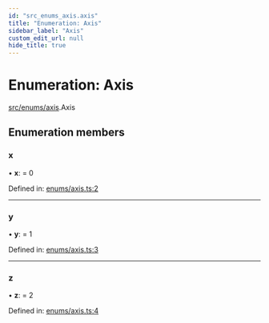 ```yaml
---
id: "src_enums_axis.axis"
title: "Enumeration: Axis"
sidebar_label: "Axis"
custom_edit_url: null
hide_title: true
---
```


# Enumeration: Axis

[src/enums/axis](../modules/src_enums_axis.md).Axis

## Enumeration members

### x

• **x**: = 0

Defined in: [enums/axis.ts:2](https://github.com/xr3ngine/xr3ngine/blob/77d12cea0/packages/common/src/enums/axis.ts#L2)

___

### y

• **y**: = 1

Defined in: [enums/axis.ts:3](https://github.com/xr3ngine/xr3ngine/blob/77d12cea0/packages/common/src/enums/axis.ts#L3)

___

### z

• **z**: = 2

Defined in: [enums/axis.ts:4](https://github.com/xr3ngine/xr3ngine/blob/77d12cea0/packages/common/src/enums/axis.ts#L4)
